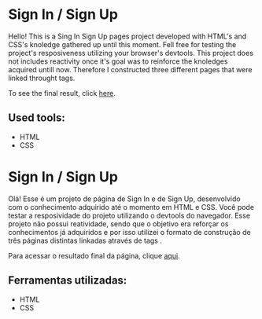 # Sign In / Sign Up

Hello! This is a Sing In Sign Up pages project developed with HTML's and CSS's knoledge gathered up until this moment. Fell free for testing the project's resposiveness utilizing your browser's devtools. This project does not includes reactivity once it's goal was to reinforce the knoledges acquired untill now. Therefore I constructed three different pages that were linked throught *<a/>* tags.

To see the final result, click [here](https://signinsignup.vercel.app/).

## Used tools:

* HTML
* CSS

#

# Sign In / Sign Up

Olá! Esse é um projeto de página de Sign In e de Sign Up, desenvolvido com o conhecimento adquirido até o momento em HTML e CSS. Você pode testar a resposividade do projeto utilizando o devtools do navegador. Esse projeto não possui reatividade, sendo que o objetivo era reforçar os conhecimentos já adquiridos e por isso utilizei o formato de construção de três páginas distintas linkadas através de tags *<a/>*.

Para acessar o resultado final da página, clique [aqui](https://signinsignup.vercel.app/).

## Ferramentas utilizadas:

* HTML
* CSS
